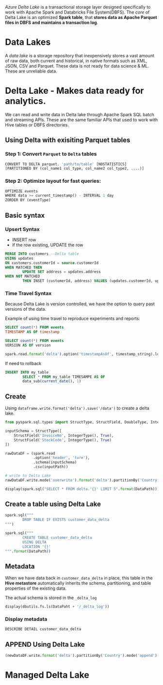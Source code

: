 *Azure Delta Lake* is a transactional storage layer designed specifically to work with Apache Spark and Databricks File System(DBFS). The *core* of Delta Lake is an optimized **Spark table**, that **stores data as Apache Parquet files in DBFS** **and maintains a transaction log**.



# Data Lakes

A *data lake* is a storage repository that inexpensively stores a vast amount of raw data, both current and historical, in native formats such as XML, JSON, CSV and Parquet. These data is not ready for data science & ML. These are unreliable data.



# Delta Lake - Makes data ready for analytics.

We can read and write data in Delta lake through Apache Spark SQL batch and streaming APIs. These are the same familiar APIs that used to work with Hive tables or DBFS directories.



## Using Delta with exisiting Parquet tables

### Step 1: Convert ```Parquet``` to ```Delta``` tables

```python
CONVERT TO DELTA parquet. 'path/to/table' [NOSTATISTICS]
[PARTITIONED BY (col_name1 col_type, col_name2 col_type2, ....)]
```



### Step 2: Optimize layout for fast queries:

```python
OPTIMIZE events
WHERE data >= current_timestamp() - INTERVAL 1 day
ZORDER BY (eventType)
```



## Basic syntax

### Upsert Syntax

* INSERT row
* if the row existing, UPDATE the row

```sql
MERGE INTO customers --Delta table
USING updates
ON customers.customerId = source.customerId
WHEN MATCHED THEN
		UPDATE SET address = updates.address
WHEN NOT MATCHED
		THEN INSET (customerId, address) VALUES (updates.customerId, updates.address)
```



### Time Travel Syntax

Because Delta Lake is version controlled, we have the option to query past versions of the data.

Example of using time travel to reproduce experiments and reports:

```sql
SELECT count(*) FROM events
TIMESTAMP AS OF timestamp

SELECT count(*) FROM events
VERSION AS OF version
```

```python
spark.read.format('delta').option('timestampAsOf', timestamp_string).load('/events/')
```

If need to rollback

```sql
INSERT INTO my_table
		SELECT * FROM my_table TIMESAMPE AS OF
		data_sub(current_date(), 1)
```



## Create

Using ```dataframe.write.format('delta').save('/data')``` to create a delta lake.

```python
from pyspark.sql.types import StructType, StructField, DoubleType, IntegerType, StringType

inputSchema = StructType([
  	StructField('InvoiceNo', IntegerType(), True),
  	StructField('StockCode', IntegerType(), True)
])

rawDataDF = (spark.read
             .option('header', 'ture'),
             .schema(inputSchema)
             .csv(inputPath))

# write to Delta Lake
rawDataDF.write.mode('overwrite').format('delta').partitionBy('Country').save(DataPath)
```

```python
display(spark.sql("SELECT * FROM delta.'{}' LIMIT 5".format(DataPath)))
```



## Create a table using Delta Lake

```python
spark.sql("""
		DROP TABLE IF EXISTS customer_data_delta
""")

spark.sql("""
		CREATE TABLE customer_data_delta
		USING DELTA
		LOCATION '{}'
""".format(DataPath))
```



## Metadata

When we have data back in ```customer_data_delta``` in place, this table in the **Hive metastore** automatically inherits the schema, partitioning, and table properties of the existing data.

The actual schema is stored in the ```_delta_log```

```python
display(dbutils.fs.ls(DataPaht + '/_delta_log'))
```



### Display metadata

```sql
DESCRIBE DETAIL customer_data_delta
```



## APPEND Using Delta Lake

```python
(newDataDF.write.format('delta').partitionBy('Country').mode('append').save(DataPath))
```



# Managed Delta Lake


